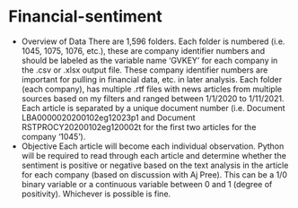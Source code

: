 # Financial-sentiment
* Overview of Data
There are 1,596 folders. Each folder is numbered (i.e. 1045, 1075, 1076, etc.), these are company
identifier numbers and should be labeled as the variable name ‘GVKEY’ for each company in the .csv
or .xlsx output file. These company identifier numbers are important for pulling in financial data, etc.
in later analysis. Each folder (each company), has multiple .rtf files with news articles from multiple
sources based on my filters and ranged between 1/1/2020 to 1/11/2021. Each article is separated by
a unique document number (i.e. Document LBA0000020200102eg12023p1 and Document
RSTPROCY20200102eg120002t for the first two articles for the company ‘1045’).
* Objective
Each article will become each individual observation. Python will be required to read through each
article and determine whether the sentiment is positive or negative based on the text analysis in the
article for each company (based on discussion with Aj Pree). This can be a 1/0 binary variable or a
continuous variable between 0 and 1 (degree of positivity). Whichever is possible is fine.